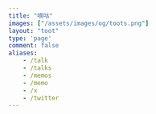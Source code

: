 ```yaml
---
title: "嘀咕"
images: ["/assets/images/og/toots.png"]
layout: "toot"
type: 'page'
comment: false
aliases:
    - /talk
    - /talks
    - /memos
    - /memo
    - /x
    - /twitter
---
```

